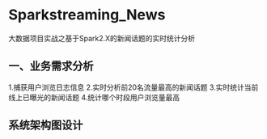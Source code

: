 # Sparkstreaming_News
大数据项目实战之基于Spark2.X的新闻话题的实时统计分析
## 一、业务需求分析
1.捕获用户浏览日志信息
2.实时分析前20名流量最高的新闻话题
3.实时统计当前线上已曝光的新闻话题
4.统计哪个时段用户浏览量最高
## 系统架构图设计
